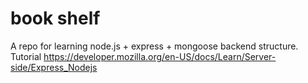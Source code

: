 # book shelf

A repo for learning node.js + express + mongoose backend structure.\
Tutorial https://developer.mozilla.org/en-US/docs/Learn/Server-side/Express_Nodejs
